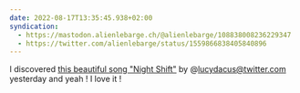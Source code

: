 ```yaml
---
date: 2022-08-17T13:35:45.938+02:00
syndication:
  - https://mastodon.alienlebarge.ch/@alienlebarge/108838008236229347
  - https://twitter.com/alienlebarge/status/1559866838405840896
---
```

I discovered [this beautiful song "Night Shift"](https://www.youtube.com/watch?v=XDNjt2lHBO4 "Night Shift by Lucy Dacus on Youtube") by @lucydacus@twitter.com yesterday and yeah ! I love it !
